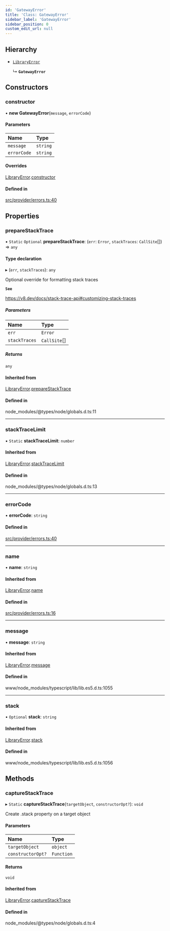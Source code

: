 ```yaml
---
id: 'GatewayError'
title: 'Class: GatewayError'
sidebar_label: 'GatewayError'
sidebar_position: 0
custom_edit_url: null
---
```


## Hierarchy

- [`LibraryError`](LibraryError.md)

  ↳ **`GatewayError`**

## Constructors

### constructor

• **new GatewayError**(`message`, `errorCode`)

#### Parameters

| Name        | Type     |
| :---------- | :------- |
| `message`   | `string` |
| `errorCode` | `string` |

#### Overrides

[LibraryError](LibraryError.md).[constructor](LibraryError.md#constructor)

#### Defined in

[src/provider/errors.ts:40](https://github.com/starknet-io/starknet.js/blob/v5.21.0/src/provider/errors.ts#L40)

## Properties

### prepareStackTrace

▪ `Static` `Optional` **prepareStackTrace**: (`err`: `Error`, `stackTraces`: `CallSite`[]) => `any`

#### Type declaration

▸ (`err`, `stackTraces`): `any`

Optional override for formatting stack traces

**`See`**

https://v8.dev/docs/stack-trace-api#customizing-stack-traces

##### Parameters

| Name          | Type         |
| :------------ | :----------- |
| `err`         | `Error`      |
| `stackTraces` | `CallSite`[] |

##### Returns

`any`

#### Inherited from

[LibraryError](LibraryError.md).[prepareStackTrace](LibraryError.md#preparestacktrace)

#### Defined in

node_modules/@types/node/globals.d.ts:11

---

### stackTraceLimit

▪ `Static` **stackTraceLimit**: `number`

#### Inherited from

[LibraryError](LibraryError.md).[stackTraceLimit](LibraryError.md#stacktracelimit)

#### Defined in

node_modules/@types/node/globals.d.ts:13

---

### errorCode

• **errorCode**: `string`

#### Defined in

[src/provider/errors.ts:40](https://github.com/starknet-io/starknet.js/blob/v5.21.0/src/provider/errors.ts#L40)

---

### name

• **name**: `string`

#### Inherited from

[LibraryError](LibraryError.md).[name](LibraryError.md#name)

#### Defined in

[src/provider/errors.ts:16](https://github.com/starknet-io/starknet.js/blob/v5.21.0/src/provider/errors.ts#L16)

---

### message

• **message**: `string`

#### Inherited from

[LibraryError](LibraryError.md).[message](LibraryError.md#message)

#### Defined in

www/node_modules/typescript/lib/lib.es5.d.ts:1055

---

### stack

• `Optional` **stack**: `string`

#### Inherited from

[LibraryError](LibraryError.md).[stack](LibraryError.md#stack)

#### Defined in

www/node_modules/typescript/lib/lib.es5.d.ts:1056

## Methods

### captureStackTrace

▸ `Static` **captureStackTrace**(`targetObject`, `constructorOpt?`): `void`

Create .stack property on a target object

#### Parameters

| Name              | Type       |
| :---------------- | :--------- |
| `targetObject`    | `object`   |
| `constructorOpt?` | `Function` |

#### Returns

`void`

#### Inherited from

[LibraryError](LibraryError.md).[captureStackTrace](LibraryError.md#capturestacktrace)

#### Defined in

node_modules/@types/node/globals.d.ts:4
